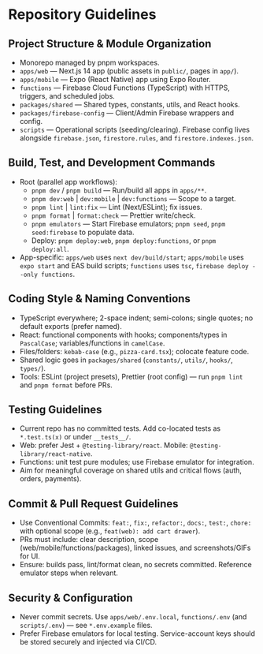 # Repository Guidelines

## Project Structure & Module Organization
- Monorepo managed by pnpm workspaces.
- `apps/web` — Next.js 14 app (public assets in `public/`, pages in `app/`).
- `apps/mobile` — Expo (React Native) app using Expo Router.
- `functions` — Firebase Cloud Functions (TypeScript) with HTTPS, triggers, and scheduled jobs.
- `packages/shared` — Shared types, constants, utils, and React hooks.
- `packages/firebase-config` — Client/Admin Firebase wrappers and config.
- `scripts` — Operational scripts (seeding/clearing). Firebase config lives alongside `firebase.json`, `firestore.rules`, and `firestore.indexes.json`.

## Build, Test, and Development Commands
- Root (parallel app workflows):
  - `pnpm dev` / `pnpm build` — Run/build all apps in `apps/**`.
  - `pnpm dev:web` | `dev:mobile` | `dev:functions` — Scope to a target.
  - `pnpm lint` | `lint:fix` — Lint (Next/ESLint); fix issues.
  - `pnpm format` | `format:check` — Prettier write/check.
  - `pnpm emulators` — Start Firebase emulators; `pnpm seed`, `pnpm seed:firebase` to populate data.
  - Deploy: `pnpm deploy:web`, `pnpm deploy:functions`, or `pnpm deploy:all`.
- App-specific: `apps/web` uses `next dev/build/start`; `apps/mobile` uses `expo start` and EAS build scripts; `functions` uses `tsc`, `firebase deploy --only functions`.

## Coding Style & Naming Conventions
- TypeScript everywhere; 2-space indent; semi-colons; single quotes; no default exports (prefer named).
- React: functional components with hooks; components/types in `PascalCase`; variables/functions in `camelCase`.
- Files/folders: `kebab-case` (e.g., `pizza-card.tsx`); colocate feature code.
- Shared logic goes in `packages/shared` (`constants/`, `utils/`, `hooks/`, `types/`).
- Tools: ESLint (project presets), Prettier (root config) — run `pnpm lint` and `pnpm format` before PRs.

## Testing Guidelines
- Current repo has no committed tests. Add co-located tests as `*.test.ts(x)` or under `__tests__/`.
- Web: prefer Jest + `@testing-library/react`. Mobile: `@testing-library/react-native`.
- Functions: unit test pure modules; use Firebase emulator for integration.
- Aim for meaningful coverage on shared utils and critical flows (auth, orders, payments).

## Commit & Pull Request Guidelines
- Use Conventional Commits: `feat:`, `fix:`, `refactor:`, `docs:`, `test:`, `chore:` with optional scope (e.g., `feat(web): add cart drawer`).
- PRs must include: clear description, scope (web/mobile/functions/packages), linked issues, and screenshots/GIFs for UI.
- Ensure: builds pass, lint/format clean, no secrets committed. Reference emulator steps when relevant.

## Security & Configuration
- Never commit secrets. Use `apps/web/.env.local`, `functions/.env` (and `scripts/.env`) — see `*.env.example` files.
- Prefer Firebase emulators for local testing. Service-account keys should be stored securely and injected via CI/CD.
